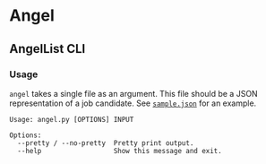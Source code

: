 # Angel
## AngelList CLI

### Usage

`angel` takes a single file as an argument. This file should be a JSON representation of a job candidate. See [`sample.json`](sample.json) for an example.

```
Usage: angel.py [OPTIONS] INPUT

Options:
  --pretty / --no-pretty  Pretty print output.
  --help                  Show this message and exit.
```